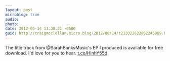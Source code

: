 ```yaml
---
layout: post
microblog: true
audio: 
photo: 
date: 2012-06-14 11:30:51 -0600
guid: http://craigmcclellan.micro.blog/2012/06/14/t213322622862245889.html
---
```

The title track from @SarahBanksMusic's EP I produced is available for free download. I'd love for you to hear. [t.co/HlnhY55d](http://t.co/HlnhY55d)
